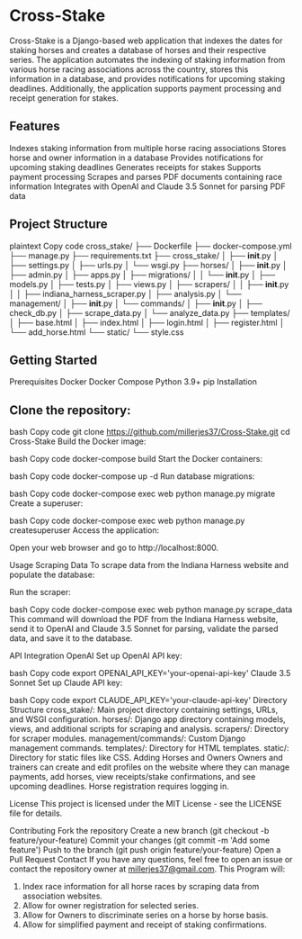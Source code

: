 
# Cross-Stake 
Cross-Stake is a Django-based web application that indexes the dates for staking horses and creates a database of horses and their respective series. The application automates the indexing of staking information from various horse racing associations across the country, stores this information in a database, and provides notifications for upcoming staking deadlines. Additionally, the application supports payment processing and receipt generation for stakes.

## Features
Indexes staking information from multiple horse racing associations
Stores horse and owner information in a database
Provides notifications for upcoming staking deadlines
Generates receipts for stakes
Supports payment processing
Scrapes and parses PDF documents containing race information
Integrates with OpenAI and Claude 3.5 Sonnet for parsing PDF data

## Project Structure
plaintext
Copy code
cross_stake/
├── Dockerfile
├── docker-compose.yml
├── manage.py
├── requirements.txt
├── cross_stake/
│   ├── __init__.py
│   ├── settings.py
│   ├── urls.py
│   └── wsgi.py
├── horses/
│   ├── __init__.py
│   ├── admin.py
│   ├── apps.py
│   ├── migrations/
│   │   └── __init__.py
│   ├── models.py
│   ├── tests.py
│   ├── views.py
│   ├── scrapers/
│   │   ├── __init__.py
│   │   ├── indiana_harness_scraper.py
│   ├── analysis.py
│   └── management/
│       ├── __init__.py
│       └── commands/
│           ├── __init__.py
│           ├── check_db.py
│           ├── scrape_data.py
│           └── analyze_data.py
├── templates/
│   ├── base.html
│   ├── index.html
│   ├── login.html
│   ├── register.html
│   └── add_horse.html
└── static/
    └── style.css

## Getting Started
Prerequisites
Docker
Docker Compose
Python 3.9+
pip
Installation

## Clone the repository:

bash
Copy code
git clone https://github.com/millerjes37/Cross-Stake.git
cd Cross-Stake
Build the Docker image:

bash
Copy code
docker-compose build
Start the Docker containers:

bash
Copy code
docker-compose up -d
Run database migrations:

bash
Copy code
docker-compose exec web python manage.py migrate
Create a superuser:

bash
Copy code
docker-compose exec web python manage.py createsuperuser
Access the application:

Open your web browser and go to http://localhost:8000.

Usage
Scraping Data
To scrape data from the Indiana Harness website and populate the database:

Run the scraper:

bash
Copy code
docker-compose exec web python manage.py scrape_data
This command will download the PDF from the Indiana Harness website, send it to OpenAI and Claude 3.5 Sonnet for parsing, validate the parsed data, and save it to the database.

API Integration
OpenAI
Set up OpenAI API key:

bash
Copy code
export OPENAI_API_KEY='your-openai-api-key'
Claude 3.5 Sonnet
Set up Claude API key:

bash
Copy code
export CLAUDE_API_KEY='your-claude-api-key'
Directory Structure
cross_stake/: Main project directory containing settings, URLs, and WSGI configuration.
horses/: Django app directory containing models, views, and additional scripts for scraping and analysis.
scrapers/: Directory for scraper modules.
management/commands/: Custom Django management commands.
templates/: Directory for HTML templates.
static/: Directory for static files like CSS.
Adding Horses and Owners
Owners and trainers can create and edit profiles on the website where they can manage payments, add horses, view receipts/stake confirmations, and see upcoming deadlines. Horse registration requires logging in.

License
This project is licensed under the MIT License - see the LICENSE file for details.

Contributing
Fork the repository
Create a new branch (git checkout -b feature/your-feature)
Commit your changes (git commit -m 'Add some feature')
Push to the branch (git push origin feature/your-feature)
Open a Pull Request
Contact
If you have any questions, feel free to open an issue or contact the repository owner at millerjes37@gmail.com.
This Program will:
1. Index race information for all horse races by scraping data from association websites.
2. Allow for owner registration for selected series.
3. Allow for Owners to discriminate series on a horse by horse basis.
4. Allow for simplified payment and receipt of staking confirmations.
